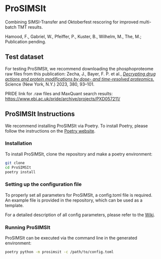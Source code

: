 # ProSIMSIt

Combining SIMSI-Transfer and Oktoberfest rescoring for improved multi-batch TMT results.

Hamood, F., Gabriel, W., Pfeiffer, P., Kuster, B., Wilhelm, M., The, M.; Publication pending.

## Test dataset

For testing ProSIMSIt, we recommend downloading the phosphoproteome raw files from this publication:
Zecha, J., Bayer, F. P. et al.,
_[Decrypting drug actions and protein modifications by dose- and time-resolved proteomics.](https://www.science.org/doi/10.1126/science.ade3925)_
Science (New York, N.Y.) 2023, 380, 93–101.

PRIDE link for .raw files and MaxQuant search results: https://www.ebi.ac.uk/pride/archive/projects/PXD057211/

## ProSIMSIt Instructions

We recommend installing ProSIMSIt via Poetry. To install Poetry, please follow the instructions on
the [Poetry website](https://python-poetry.org/docs/).

### Installation

To install ProSIMSIt, clone the repository and make a poetry environment:

```bash
git clone
cd ProSIMSIt
poetry install
```

### Setting up the configuration file

To properly set all parameters for ProSIMSIt, a config.toml file is required. An example file is provided in the
repository, which can be used as a template.

For a detailed description of all config parameters, please refer to
the [Wiki](https://github.com/kusterlab/ProSIMSIt/wiki/config.toml-parameters).

### Running ProSIMSIt

ProSIMSIt can be executed via the command line in the generated environment:

```bash
poetry python -m prosimsit -c /path/to/config.toml
```
